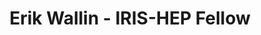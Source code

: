 ---
permalink: /fellows/ewallin.html
layout: fellow
pagetype: fellow
active: false
title: Erik Wallin - IRIS-HEP Fellow
fellow-name: Erik Wallin
project_title: zfp Compression for HEP Data
focus-area: doma
dates:
  start: 2020-06-01
  end: 2020-08-31
photo: /assets/images/team/Erik-Wallin.jpg
institution: Lund University
website:
e-mail: er5872wa-s@student.lu.se
mentors:
- Oksana Shadura (University of Nebraska-Lincoln)
project_goal: >
  Data compression is necessary in high energy physics because of the enormous amounts
  of data involved. This project will explore the use of the zfp lossy data compression
  algorithm for compression of HEP data, focusing on the CMS MiniAOD data format.
proposal: /assets/pdf/Fellow-Erik-Wallin-Proposal.pdf
presentations:
- title: zfp compression on a CMS NanoAOD
  date: 2020-09-21
  url: https://indico.cern.ch/event/946428/contributions/3976990/attachments/2106208/3542152/zfp_on_CMS_NanoAOD_v22.pdf
  meeting: IRIS-HEP Topical Meetings
  meetingurl: https://indico.cern.ch/event/946428/
  recordingurl: https://www.youtube.com/watch?v=sATu_MJo8L4&t=0s
  focus-area: doma
current_status: >
  <strong>December 2021</strong> - Master student at the Light Dark Matter eXperiment (LDMX)
github-username: Skelpdar

linkedin-profile: https://www.linkedin.com/in/erik-wallin-835648143/
---